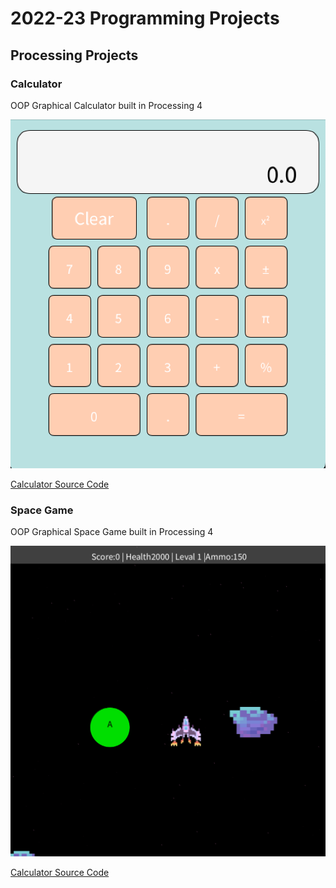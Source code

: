 # 2022-23 Programming Projects

## Processing Projects

### Calculator
OOP Graphical Calculator built in Processing 4

![Running Calculator](https://github.com/Dot310/programmingportfolio/blob/main/images/calc.png?raw=true)

[Calculator Source Code](https://github.com/Dot310/programmingportfolio/blob/main/src/calc/calcuator.pde)

### Space Game
OOP Graphical Space Game built in Processing 4

![Running Calculator](https://github.com/Dot310/programmingportfolio/blob/main/images/Space.png?raw=true)

[Calculator Source Code](https://github.com/Dot310/programmingportfolio/blob/main/src/spaceGame.pde)
